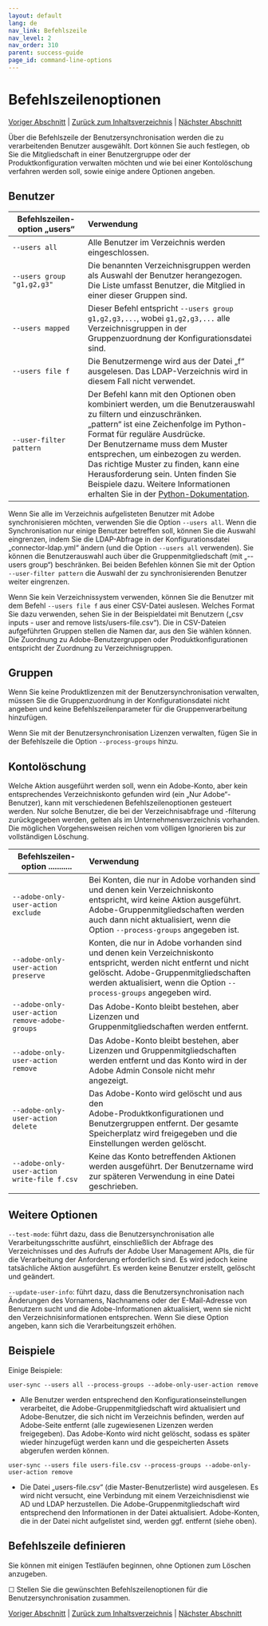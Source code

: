 ```yaml
---
layout: default
lang: de
nav_link: Befehlszeile
nav_level: 2
nav_order: 310
parent: success-guide
page_id: command-line-options
---
```


# Befehlszeilenoptionen

[Voriger Abschnitt](monitoring.md) \| [Zurück zum Inhaltsverzeichnis](index.md) \|  [Nächster Abschnitt](scheduling.md)

Über die Befehlszeile der Benutzersynchronisation werden die zu verarbeitenden Benutzer ausgewählt. Dort können Sie auch festlegen, ob Sie die Mitgliedschaft in einer Benutzergruppe oder der Produktkonfiguration verwalten möchten und wie bei einer Kontolöschung verfahren werden soll, sowie einige andere Optionen angeben.

## Benutzer


| Befehlszeilen-option „users“  | Verwendung           |
| ------------- |:-------------| 
|   `--users all` |    Alle Benutzer im Verzeichnis werden eingeschlossen. |
|   `--users group "g1,g2,g3"`  |    Die benannten Verzeichnisgruppen werden als Auswahl der Benutzer herangezogen. <br>Die Liste umfasst Benutzer, die Mitglied in einer dieser Gruppen sind. |
|   `--users mapped`  |    Dieser Befehl entspricht `--users group g1,g2,g3,...`, wobei `g1,g2,g3,...` alle Verzeichnisgruppen in der Gruppenzuordnung der Konfigurationsdatei sind.|
|   `--users file f`  |    Die Benutzermenge wird aus der Datei „f“ ausgelesen. Das LDAP-Verzeichnis wird in diesem Fall nicht verwendet. |
|   `--user-filter pattern`    |  Der Befehl kann mit den Optionen oben kombiniert werden, um die Benutzerauswahl zu filtern und einzuschränken. <br>„pattern“ ist eine Zeichenfolge im Python-Format für reguläre Ausdrücke. <br>Der Benutzername muss dem Muster entsprechen, um einbezogen zu werden. <br>Das richtige Muster zu finden, kann eine Herausforderung sein. Unten finden Sie Beispiele dazu. Weitere Informationen erhalten Sie in der [Python-Dokumentation](https://docs.python.org/2/library/re.html). |


Wenn Sie alle im Verzeichnis aufgelisteten Benutzer mit Adobe synchronisieren möchten, verwenden Sie die Option `--users all`. Wenn die Synchronisation nur einige Benutzer betreffen soll, können Sie die Auswahl eingrenzen, indem Sie die LDAP-Abfrage in der Konfigurationsdatei „connector-ldap.yml“ ändern (und die Option `--users all` verwenden). Sie können die Benutzerauswahl auch über die Gruppenmitgliedschaft (mit „--users group“) beschränken. Bei beiden Befehlen können Sie mit der Option `--user-filter pattern` die Auswahl der zu synchronisierenden Benutzer weiter eingrenzen.

Wenn Sie kein Verzeichnissystem verwenden, können Sie die Benutzer mit dem Befehl `--users file f` aus einer CSV-Datei auslesen. Welches Format Sie dazu verwenden, sehen Sie in der Beispieldatei mit Benutzern („csv inputs - user and remove lists/users-file.csv“). Die in CSV-Dateien aufgeführten Gruppen stellen die Namen dar, aus den Sie wählen können. Die Zuordnung zu Adobe-Benutzergruppen oder Produktkonfigurationen entspricht der Zuordnung zu Verzeichnisgruppen.

## Gruppen

Wenn Sie keine Produktlizenzen mit der Benutzersynchronisation verwalten, müssen Sie die Gruppenzuordnung in der Konfigurationsdatei nicht angeben und keine Befehlszeilenparameter für die Gruppenverarbeitung hinzufügen.

Wenn Sie mit der Benutzersynchronisation Lizenzen verwalten, fügen Sie in der Befehlszeile die Option `--process-groups` hinzu.


## Kontolöschung


Welche Aktion ausgeführt werden soll, wenn ein Adobe-Konto, aber kein entsprechendes Verzeichniskonto gefunden wird (ein „Nur Adobe“-Benutzer), kann mit verschiedenen Befehlszeilenoptionen gesteuert werden.
Nur solche Benutzer, die bei der Verzeichnisabfrage und -filterung zurückgegeben werden, gelten als im Unternehmensverzeichnis vorhanden. Die möglichen Vorgehensweisen reichen vom völligen Ignorieren bis zur vollständigen Löschung.



| Befehlszeilen-option       ...........| Verwendung           |
| ------------- |:-------------| 
|   `--adobe-only-user-action exclude`                        |  Bei Konten, die nur in Adobe vorhanden sind und denen kein Verzeichniskonto entspricht, wird keine Aktion ausgeführt. Adobe-Gruppenmitgliedschaften werden auch dann nicht aktualisiert, wenn die Option `--process-groups` angegeben ist. |
|   `--adobe-only-user-action preserve`                        |  Konten, die nur in Adobe vorhanden sind und denen kein Verzeichniskonto entspricht, werden nicht entfernt und nicht gelöscht. Adobe-Gruppenmitgliedschaften werden aktualisiert, wenn die Option `--process-groups` angegeben wird. |
|   `--adobe-only-user-action remove-adobe-groups` |    Das Adobe-Konto bleibt bestehen, aber Lizenzen und <br>Gruppenmitgliedschaften werden entfernt. |
|   `--adobe-only-user-action remove`  |    Das Adobe-Konto bleibt bestehen, aber Lizenzen und Gruppenmitgliedschaften werden entfernt und das Konto wird in der Adobe Admin Console nicht mehr angezeigt.   |
|   `--adobe-only-user-action delete`  |    Das Adobe-Konto wird gelöscht und aus den <br>Adobe-Produktkonfigurationen und Benutzergruppen entfernt. Der gesamte Speicherplatz wird freigegeben und die Einstellungen werden gelöscht. |
|   `--adobe-only-user-action write-file f.csv`    |  Keine das Konto betreffenden Aktionen werden ausgeführt. Der Benutzername wird zur späteren Verwendung in eine Datei geschrieben. |




## Weitere Optionen

`--test-mode`: führt dazu, dass die Benutzersynchronisation alle Verarbeitungsschritte ausführt, einschließlich der Abfrage des Verzeichnisses und des Aufrufs der Adobe User Management APIs, die für die Verarbeitung der Anforderung erforderlich sind. Es wird jedoch keine tatsächliche Aktion ausgeführt. Es werden keine Benutzer erstellt, gelöscht und geändert.

`--update-user-info`: führt dazu, dass die Benutzersynchronisation nach Änderungen des Vornamens, Nachnamens oder der E-Mail-Adresse von Benutzern sucht und die Adobe-Informationen aktualisiert, wenn sie nicht den Verzeichnisinformationen entsprechen. Wenn Sie diese Option angeben, kann sich die Verarbeitungszeit erhöhen.


## Beispiele

Einige Beispiele:

`user-sync --users all --process-groups --adobe-only-user-action remove`

- Alle Benutzer werden entsprechend den Konfigurationseinstellungen verarbeitet, die Adobe-Gruppenmitgliedschaft wird aktualisiert und Adobe-Benutzer, die sich nicht im Verzeichnis befinden, werden auf Adobe-Seite entfernt (alle zugewiesenen Lizenzen werden freigegeben). Das Adobe-Konto wird nicht gelöscht, sodass es später wieder hinzugefügt werden kann und die gespeicherten Assets abgerufen werden können.
    
`user-sync --users file users-file.csv --process-groups --adobe-only-user-action remove`

- Die Datei „users-file.csv“ (die Master-Benutzerliste) wird ausgelesen. Es wird nicht versucht, eine Verbindung mit einem Verzeichnisdienst wie AD und LDAP herzustellen. Die Adobe-Gruppenmitgliedschaft wird entsprechend den Informationen in der Datei aktualisiert. Adobe-Konten, die in der Datei nicht aufgelistet sind, werden ggf. entfernt (siehe oben).

## Befehlszeile definieren

Sie können mit einigen Testläufen beginnen, ohne Optionen zum Löschen anzugeben.

&#9744; Stellen Sie die gewünschten Befehlszeilenoptionen für die Benutzersynchronisation zusammen.


[Voriger Abschnitt](monitoring.md) \| [Zurück zum Inhaltsverzeichnis](index.md) \|  [Nächster Abschnitt](scheduling.md)
